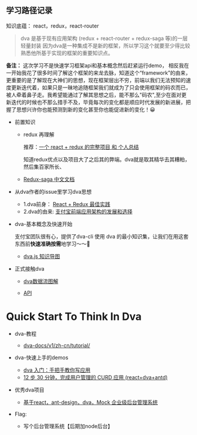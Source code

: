 ## 学习路径记录

知识底蕴： react，redux，react-router

> dva 是基于现有应用架构 (redux + react-router + redux-saga 等)的一层轻量封装 
因为dva是一种集成不是新的框架，所以学习这个就要至少得比较熟悉他所基于实现的框架的重要知识点。

**备注：**
这次学习不是快速学习框架api和基本概念然后赶紧运行demo，
相反我在一开始我花了很多时间了解这个框架的来龙去脉，知道这个“framework”的由来，更重要的是了解现在大神们的思想，现在框架层出不穷，前端以我们无法预知的速度更新迭代着，如果只是一昧地追随框架我们就成为了只会使用框架的码农而已，被人牵着鼻子走。我希望能通过了解其思想之后，能不那么"码农",至少在面对更新迭代的时候也不那么措手不及，毕竟每次的变化都是顺应时代发展的新进展，把握了思想兴许你也能预测到新的变化甚至你也能促进新的变化！😀


- 前置知识
    
    *  redux 再理解

        推荐：[一个 react + redux 的完整项目 和 个人总结](https://github.com/bailicangdu/react-pxq)

        知道redux优点以及项目大了之后其的弊端。dva就是取其精华去其糟粕，然后集百家所长、
    * [Redux-saga 中文文档](http://leonshi.com/redux-saga-in-chinese/)

- 从dva作者的issue里学习dva思想

    * 1.dva前身： [React + Redux 最佳实践](https://github.com/sorrycc/blog/issues/1)
    * 2.dva的由来:  [支付宝前端应用架构的发展和选择](https://github.com/sorrycc/blog/issues/6)


- dva-基本概念及快速开始
    
    支付宝团队很有心，提供了dva-cli 使用 dva 的最小知识集，让我们在用这套东西前**快速准确按需**地学习～～🎂

    * [dva.js 知识导图](https://github.com/dvajs/dva-knowledgemap)

- 正式接触dva

    * [dva数据流图解](https://github.com/dvajs/dva/blob/master/docs/Concepts_zh-CN.md)

    * [API](https://github.com/dvajs/dva/blob/master/docs/API_zh-CN.md)

Quick Start To  Think In Dva
======

- dva-教程 

    * [dva-docs/v1/zh-cn/tutorial/](https://github.com/dvajs/dva-docs/tree/master/v1/zh-cn/tutorial)




- dva-快速上手的demos
    * [dva 入门：手把手教你写应用](https://github.com/sorrycc/blog/issues/8)  
    * [12 步 30 分钟，完成用户管理的 CURD 应用 (react+dva+antd)](https://github.com/sorrycc/blog/issues/18)
     
- 优秀dva项目
    * [基于react，ant-design，dva，Mock 企业级后台管理系统](https://github.com/zuiidea/antd-admin)

- Flag: 
    * 写个后台管理系统【后期加node后台】
